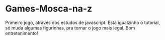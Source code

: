 # Games-Mosca-na-z

Primeiro jogo, através dos estudos de javascript. 
Esta igualzinho o tutorial, só muda algumas figurinhas, pra tornar o jogo mais legal. Bom entretenimento!
